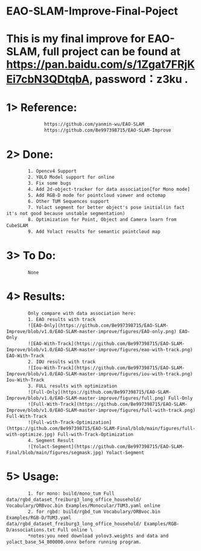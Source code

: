 # EAO-SLAM-Improve-Final-Poject
# This is my final improve for EAO-SLAM, full project can be found at https://pan.baidu.com/s/1Zgat7FRjKEi7cbN3QDtqbA, password：z3ku .

# 1> Reference: 
                  https://github.com/yanmin-wu/EAO-SLAM 
                  https://github.com/Be997398715/EAO-SLAM-Improve 
              
# 2> Done:  
            1. Opencv4 Support 
            2. YOLO Model support for online 
            3. Fix some bugs 
            4. Add 2d-object-tracker for data association[for Mono mode] 
            5. Add RGB-D mode for pointcloud viewer and octomap 
            6. Other TUM Sequences support 
            7. Yolact segment for better object's pose initial(in fact it's not good because unstable segmentation) 
            8. Optimization for Point, Object and Camera learn from CubeSLAM 
            9. Add Yolact results for semantic pointcloud map 

# 3> To Do: 
            None
            
          
# 4> Results: 
            Only compare with data association here: 
            1. EAO results with track 
            ![EAO-Only](https://github.com/Be997398715/EAO-SLAM-Improve/blob/v1.0/EAO-SLAM-master-improve/figures/EAO-only.png) EAO-Only 
            ![EAO-With-Track](https://github.com/Be997398715/EAO-SLAM-Improve/blob/v1.0/EAO-SLAM-master-improve/figures/eao-with-track.png) EAO-With-Track 
            2. IOU results with track 
            ![Iou-With-Track](https://github.com/Be997398715/EAO-SLAM-Improve/blob/v1.0/EAO-SLAM-master-improve/figures/iou-with-track.png) Iou-With-Track  
            3. FULL results with optimization 
            ![Full-Only](https://github.com/Be997398715/EAO-SLAM-Improve/blob/v1.0/EAO-SLAM-master-improve/figures/full.png) Full-Only
            ![Full-With-Track](https://github.com/Be997398715/EAO-SLAM-Improve/blob/v1.0/EAO-SLAM-master-improve/figures/full-with-track.png) Full-With-Track 
            ![Full-with-Track-Optimization](https://github.com/Be997398715/EAO-SLAM-Final/blob/main/figures/full-with-optimize.jpg) Full-with-Track-Optimization 
            4. Segment Result
            ![Yolact-Segment](https://github.com/Be997398715/EAO-SLAM-Final/blob/main/figures/segmask.jpg) Yolact-Segment 
            


# 5> Usage: 
            1. for mono: build/mono_tum Full data/rgbd_dataset_freiburg3_long_office_household/ Vocabulary/ORBvoc.bin Examples/Monocular/TUM3.yaml online  
            2. for rgbd: build/rgbd_tum Vocabulary/ORBvoc.bin Examples/RGB-D/TUM3.yaml data/rgbd_dataset_freiburg3_long_office_household/ Examples/RGB-D/associations.txt Full online \
            *notes:you need download yolov3.weights and data and yolact_base_54_800000.onnx before running program.

          
          
